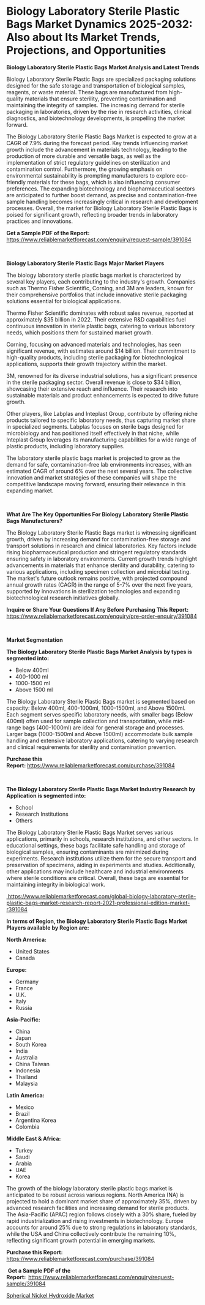 <p><h1>Biology Laboratory Sterile Plastic Bags Market Dynamics 2025-2032: Also about Its Market Trends, Projections, and Opportunities</h1></p><p><strong>Biology Laboratory Sterile Plastic Bags Market Analysis and Latest Trends</strong></p>
<p><p>Biology Laboratory Sterile Plastic Bags are specialized packaging solutions designed for the safe storage and transportation of biological samples, reagents, or waste material. These bags are manufactured from high-quality materials that ensure sterility, preventing contamination and maintaining the integrity of samples. The increasing demand for sterile packaging in laboratories, driven by the rise in research activities, clinical diagnostics, and biotechnology developments, is propelling the market forward.</p><p>The Biology Laboratory Sterile Plastic Bags Market is expected to grow at a CAGR of 7.9% during the forecast period. Key trends influencing market growth include the advancement in materials technology, leading to the production of more durable and versatile bags, as well as the implementation of strict regulatory guidelines on sterilization and contamination control. Furthermore, the growing emphasis on environmental sustainability is prompting manufacturers to explore eco-friendly materials for these bags, which is also influencing consumer preferences. The expanding biotechnology and biopharmaceutical sectors are anticipated to further boost demand, as precise and contamination-free sample handling becomes increasingly critical in research and development processes. Overall, the market for Biology Laboratory Sterile Plastic Bags is poised for significant growth, reflecting broader trends in laboratory practices and innovations.</p></p>
<p><strong>Get a Sample PDF of the Report:&nbsp;</strong> <a href="https://www.reliablemarketforecast.com/enquiry/request-sample/391084?utm_campaign=2439&utm_medium=2&utm_source=Github&utm_content=ia&utm_term=29032025&utm_id=biology-laboratory-sterile-plastic-bags">https://www.reliablemarketforecast.com/enquiry/request-sample/391084</a></p>
<p>&nbsp;</p>
<p><strong>Biology Laboratory Sterile Plastic Bags Major Market Players</strong></p>
<p><p>The biology laboratory sterile plastic bags market is characterized by several key players, each contributing to the industry's growth. Companies such as Thermo Fisher Scientific, Corning, and 3M are leaders, known for their comprehensive portfolios that include innovative sterile packaging solutions essential for biological applications.</p><p>Thermo Fisher Scientific dominates with robust sales revenue, reported at approximately $35 billion in 2022. Their extensive R&D capabilities fuel continuous innovation in sterile plastic bags, catering to various laboratory needs, which positions them for sustained market growth.</p><p>Corning, focusing on advanced materials and technologies, has seen significant revenue, with estimates around $14 billion. Their commitment to high-quality products, including sterile packaging for biotechnological applications, supports their growth trajectory within the market.</p><p>3M, renowned for its diverse industrial solutions, has a significant presence in the sterile packaging sector. Overall revenue is close to $34 billion, showcasing their extensive reach and influence. Their research into sustainable materials and product enhancements is expected to drive future growth.</p><p>Other players, like Labplas and Inteplast Group, contribute by offering niche products tailored to specific laboratory needs, thus capturing market share in specialized segments. Labplas focuses on sterile bags designed for microbiology and has positioned itself effectively in that niche, while Inteplast Group leverages its manufacturing capabilities for a wide range of plastic products, including laboratory supplies.</p><p>The laboratory sterile plastic bags market is projected to grow as the demand for safe, contamination-free lab environments increases, with an estimated CAGR of around 6% over the next several years. The collective innovation and market strategies of these companies will shape the competitive landscape moving forward, ensuring their relevance in this expanding market.</p></p>
<p>&nbsp;</p>
<p><strong>What Are The Key Opportunities For Biology Laboratory Sterile Plastic Bags Manufacturers?</strong></p>
<p><p>The Biology Laboratory Sterile Plastic Bags market is witnessing significant growth, driven by increasing demand for contamination-free storage and transport solutions in research and clinical laboratories. Key factors include rising biopharmaceutical production and stringent regulatory standards ensuring safety in laboratory environments. Current growth trends highlight advancements in materials that enhance sterility and durability, catering to various applications, including specimen collection and microbial testing. The market's future outlook remains positive, with projected compound annual growth rates (CAGR) in the range of 5-7% over the next five years, supported by innovations in sterilization technologies and expanding biotechnological research initiatives globally.</p></p>
<p><strong>Inquire or Share Your Questions If Any Before Purchasing This Report:</strong> <a href="https://www.reliablemarketforecast.com/enquiry/pre-order-enquiry/391084?utm_campaign=2439&utm_medium=2&utm_source=Github&utm_content=ia&utm_term=29032025&utm_id=biology-laboratory-sterile-plastic-bags">https://www.reliablemarketforecast.com/enquiry/pre-order-enquiry/391084</a></p>
<p>&nbsp;</p>
<p><strong>Market Segmentation</strong></p>
<p><strong>The Biology Laboratory Sterile Plastic Bags Market Analysis by types is segmented into:</strong></p>
<p><ul><li>Below 400ml</li><li>400-1000 ml</li><li>1000-1500 ml</li><li>Above 1500 ml</li></ul></p>
<p><p>The Biology Laboratory Sterile Plastic Bags market is segmented based on capacity: Below 400ml, 400-1000ml, 1000-1500ml, and Above 1500ml. Each segment serves specific laboratory needs, with smaller bags (Below 400ml) often used for sample collection and transportation, while mid-range bags (400-1000ml) are ideal for general storage and processes. Larger bags (1000-1500ml and Above 1500ml) accommodate bulk sample handling and extensive laboratory applications, catering to varying research and clinical requirements for sterility and contamination prevention.</p></p>
<p><strong>Purchase this Report:&nbsp;</strong><a href="https://www.reliablemarketforecast.com/purchase/391084?utm_campaign=2439&utm_medium=2&utm_source=Github&utm_content=ia&utm_term=29032025&utm_id=biology-laboratory-sterile-plastic-bags">https://www.reliablemarketforecast.com/purchase/391084</a></p>
<p>&nbsp;</p>
<p><strong>The Biology Laboratory Sterile Plastic Bags Market Industry Research by Application is segmented into:</strong></p>
<p><ul><li>School</li><li>Research Institutions</li><li>Others</li></ul></p>
<p><p>The Biology Laboratory Sterile Plastic Bags Market serves various applications, primarily in schools, research institutions, and other sectors. In educational settings, these bags facilitate safe handling and storage of biological samples, ensuring contaminants are minimized during experiments. Research institutions utilize them for the secure transport and preservation of specimens, aiding in experiments and studies. Additionally, other applications may include healthcare and industrial environments where sterile conditions are critical. Overall, these bags are essential for maintaining integrity in biological work.</p></p>
<p><a href="https://www.reliablemarketforecast.com/global-biology-laboratory-sterile-plastic-bags-market-research-report-2021-professional-edition-market-r391084?utm_campaign=2439&utm_medium=2&utm_source=Github&utm_content=ia&utm_term=29032025&utm_id=biology-laboratory-sterile-plastic-bags">&nbsp;https://www.reliablemarketforecast.com/global-biology-laboratory-sterile-plastic-bags-market-research-report-2021-professional-edition-market-r391084</a></p>
<p><strong>In terms of Region, the Biology Laboratory Sterile Plastic Bags Market Players available by Region are:</strong></p>
<p>
    <p> <strong> North America: </strong>
        <ul>
            <li>United States</li>
            <li>Canada</li>
        </ul>
        </p> 
    <p> <strong> Europe: </strong>
        <ul>
            <li>Germany</li>
            <li>France</li>
            <li>U.K.</li>
            <li>Italy</li>
            <li>Russia</li>
        </ul>
        </p> 
    <p> <strong> Asia-Pacific: </strong>
        <ul>
            <li>China</li>
            <li>Japan</li>
            <li>South Korea</li>
            <li>India</li>
            <li>Australia</li>
            <li>China Taiwan</li>
            <li>Indonesia</li>
            <li>Thailand</li>
            <li>Malaysia</li>
        </ul>
        </p> 
    <p> <strong> Latin America: </strong>
        <ul>
            <li>Mexico</li>
            <li>Brazil</li>
            <li>Argentina Korea</li>
            <li>Colombia</li>
        </ul>
        </p> 
    <p> <strong> Middle East & Africa: </strong>
        <ul>
            <li>Turkey</li>
            <li>Saudi</li>
            <li>Arabia</li>
            <li>UAE</li>
            <li>Korea</li>
        </ul>
    </p>
    </p>
<p><p>The growth of the biology laboratory sterile plastic bags market is anticipated to be robust across various regions. North America (NA) is projected to hold a dominant market share of approximately 35%, driven by advanced research facilities and increasing demand for sterile products. The Asia-Pacific (APAC) region follows closely with a 30% share, fueled by rapid industrialization and rising investments in biotechnology. Europe accounts for around 25% due to strong regulations in laboratory standards, while the USA and China collectively contribute the remaining 10%, reflecting significant growth potential in emerging markets.</p></p>
<p><strong>Purchase this Report: </strong><a href="https://www.reliablemarketforecast.com/purchase/391084?utm_campaign=2439&utm_medium=2&utm_source=Github&utm_content=ia&utm_term=29032025&utm_id=biology-laboratory-sterile-plastic-bags">https://www.reliablemarketforecast.com/purchase/391084</a></p>
<p>&nbsp;<strong>Get a Sample PDF of the Report:&nbsp;&nbsp;</strong><a href="https://www.reliablemarketforecast.com/enquiry/request-sample/391084?utm_campaign=2439&utm_medium=2&utm_source=Github&utm_content=ia&utm_term=29032025&utm_id=biology-laboratory-sterile-plastic-bags">https://www.reliablemarketforecast.com/enquiry/request-sample/391084</a></p>
<p><strong></strong></p>
<p><p><a href="https://github.com/kathiestrine5ty/Market-Research-Report-List-2/blob/main/spherical-nickel-hydroxide-market.md?utm_campaign=2439&utm_medium=2&utm_source=Github&utm_content=ia&utm_term=29032025&utm_id=biology-laboratory-sterile-plastic-bags">Spherical Nickel Hydroxide Market</a></p></p>